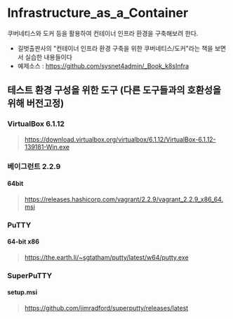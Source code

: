 # Infrastructure_as_a_Container
쿠버네티스와 도커 등을 활용하여 컨테이너 인프라 환경을 구축해보려 한다.
- 길벗출판사의 "컨테이너 인프라 환경 구축을 위한 쿠버네티스/도커"라는 책을 보면서 실습한 내용들이다
- 예제소스 : https://github.com/sysnet4admin/_Book_k8sInfra
  
## 테스트 환경 구성을 위한 도구 (다른 도구들과의 호환성을 위해 버전고정)
### VirtualBox 6.1.12
>https://download.virtualbox.org/virtualbox/6.1.12/VirtualBox-6.1.12-139181-Win.exe  
  
### 베이그런트 2.2.9
#### 64bit
>https://releases.hashicorp.com/vagrant/2.2.9/vagrant_2.2.9_x86_64.msi  
  
### PuTTY
#### 64-bit x86
>https://the.earth.li/~sgtatham/putty/latest/w64/putty.exe  
  
### SuperPuTTY
#### setup.msi
>https://github.com/jimradford/superputty/releases/latest  
